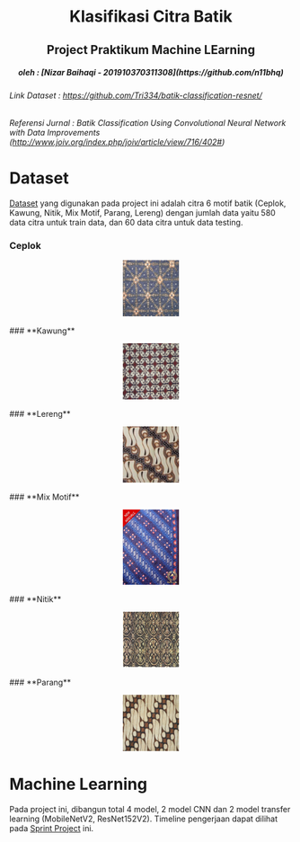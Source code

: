 <h1 align="center">
Klasifikasi Citra Batik
</h1>
<h2 align="center">
Project Praktikum Machine LEarning
</h2>

<h5 align="center">
oleh : [Nizar Baihaqi - 201910370311308](https://github.com/n11bhq)
</h5>

###### Link Dataset     : https://github.com/Tri334/batik-classification-resnet/
###### Referensi Jurnal : Batik Classification Using Convolutional Neural Network with Data Improvements (http://www.joiv.org/index.php/joiv/article/view/716/402#)

# **Dataset**
[Dataset](https://github.com/n11bhq/project-pembelajaran-mesin/tree/main/Batik%20Dataset) yang digunakan pada project ini adalah citra 6 motif batik (Ceplok, Kawung, Nitik, Mix Motif, Parang, Lereng) dengan jumlah data yaitu 580 data citra untuk train data, dan 60 data citra untuk data testing.
### **Ceplok**
<p align="center">
  <img src="https://github.com/n11bhq/project-pembelajaran-mesin/blob/main/Batik%20Dataset/Batik%20Dataset/Training/Ceplok/ceplok%20(1).jpg" width="100">
</p>
### **Kawung**
<p align="center">
 <img src="https://github.com/n11bhq/project-pembelajaran-mesin/blob/main/Batik%20Dataset/Batik%20Dataset/Training/Kawung/kawung%20(1).jpg" width="100">
</p>
### **Lereng**
<p align="center">
 <img src="https://github.com/n11bhq/project-pembelajaran-mesin/blob/main/Batik%20Dataset/Batik%20Dataset/Training/Lereng/lereng%20(10).jpg" width="100">
</p>
### **Mix Motif**
<p align="center">
 <img src="https://github.com/n11bhq/project-pembelajaran-mesin/blob/main/Batik%20Dataset/Batik%20Dataset/Training/Mix_motif/mix%20(24).jpg" width="100">
</p>
### **Nitik**
<p align="center">
 <img src="https://github.com/n11bhq/project-pembelajaran-mesin/blob/main/Batik%20Dataset/Batik%20Dataset/Training/Nitik/nitik%20(1).jpg" width="100">
</p>
### **Parang**
<p align="center">
 <img src="https://github.com/n11bhq/project-pembelajaran-mesin/blob/main/Batik%20Dataset/Batik%20Dataset/Training/Parang/parang%20(1).jpg" width="100">
</p>

# Machine Learning
Pada project ini, dibangun total 4 model, 2 model CNN dan 2 model transfer learning (MobileNetV2, ResNet152V2). Timeline pengerjaan dapat dilihat pada [Sprint Project](https://github.com/n11bhq/project-pembelajaran-mesin/blob/main/Sprint%20Project.jpg) ini.
